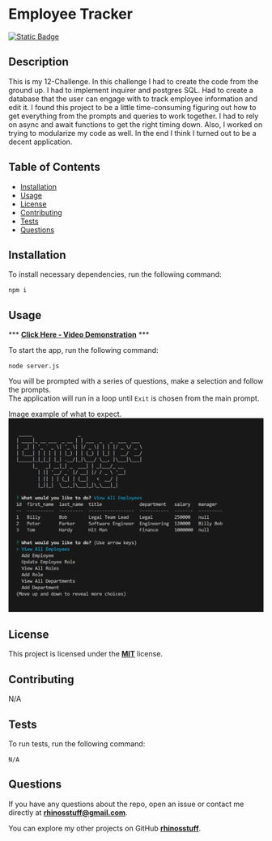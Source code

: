 
  # Employee Tracker
  [![Static Badge](https://img.shields.io/badge/license-MIT-blue.svg)](./LICENSE)

  ## Description
  This is my 12-Challenge. In this challenge I had to create the code from the ground up. I had to implement inquirer and postgres SQL. Had to create a database that the user can engage with to track employee information and edit it. I found this project to be a little time-consuming figuring out how to get everything from the prompts and queries to work together. I had to rely on async and await functions to get the right timing down. Also, I worked on trying to modularize my code as well. In the end I think I turned out to be a decent application.

  ## Table of Contents 
  * [Installation](#installation)
  * [Usage](#usage)
  * [License](#license)
  * [Contributing](#contributing)
  * [Tests](#tests)
  * [Questions](#questions)

  ## Installation
  To install necessary dependencies, run the following command:
  ```
  npm i
  ```
  ## Usage
  *** **[Click Here - Video Demonstration](https://drive.google.com/file/d/14azsyJBD2Fqud-okz6IxmiEdDRzdsawi/view?usp=drive_link)** ***  
    
  To start the app, run the following command:
  
  ```
  node server.js
  ```
  You will be prompted with a series of questions, make a selection and follow the prompts.  
  The application will run in a loop until `Exit` is chosen from the main prompt.
  
  Image example of what to expect.\
  <img src="./images/employee_tracker.png" width="800">

  ## License
  This project is licensed under the **[MIT](./LICENSE)** license.

  ## Contributing
  N/A

  ## Tests
  To run tests, run the following command:
  ```    
  N/A
  ```
  ## Questions
  If you have any questions about the repo, open an issue or contact me directly at **rhinosstuff@gmail.com**.
  
  You can explore my other projects on GitHub **[rhinosstuff](https://github.com/rhinosstuff)**.
  
  